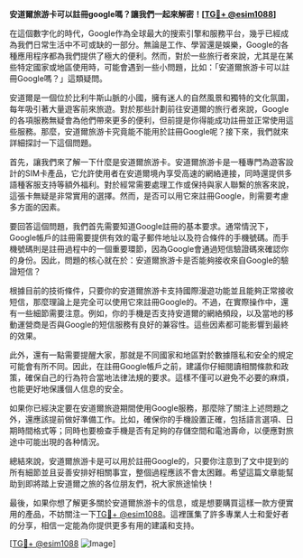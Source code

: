 **安道爾旅游卡可以註冊google嗎？讓我們一起來解密！[[TG💪+ @esim1088](https://t.me/s/esim1088)]**

在這個數字化的時代，Google作為全球最大的搜索引擎和服務平台，幾乎已經成為我們日常生活中不可或缺的一部分。無論是工作、學習還是娛樂，Google的各種應用程序都為我們提供了極大的便利。然而，對於一些旅行者來說，尤其是在某些特定國家或地區使用時，可能會遇到一些小問題，比如：「安道爾旅游卡可以註冊Google嗎？」這類疑問。

安道爾是一個位於比利牛斯山脈的小國，擁有迷人的自然風景和獨特的文化氛圍，每年吸引著大量遊客前來旅遊。對於那些計劃前往安道爾的旅行者來說，Google的各項服務無疑會為他們帶來更多的便利，但前提是你得能成功註冊並正常使用這些服務。那麼，安道爾旅游卡究竟能不能用於註冊Google呢？接下來，我們就來詳細探討一下這個問題。

首先，讓我們來了解一下什麼是安道爾旅游卡。安道爾旅游卡是一種專門為遊客設計的SIM卡產品，它允許使用者在安道爾境內享受高速的網絡連接，同時還提供多語種客服支持等額外福利。對於經常需要處理工作或保持與家人聯繫的旅客來說，這張卡無疑是非常實用的選擇。然而，是否可以用它來註冊Google，則需要考慮多方面的因素。

要回答這個問題，我們首先需要知道Google註冊的基本要求。通常情況下，Google帳戶的註冊需要提供有效的電子郵件地址以及符合條件的手機號碼。而手機號碼則是註冊過程中的一個重要環節，因為Google會通過短信驗證碼來確認你的身份。因此，問題的核心就在於：安道爾旅游卡是否能夠接收來自Google的驗證短信？

根據目前的技術條件，只要你的安道爾旅游卡支持國際漫遊功能並且能夠正常接收短信，那麼理論上是完全可以使用它來註冊Google的。不過，在實際操作中，還有一些細節需要注意。例如，你的手機是否支持安道爾的網絡頻段，以及當地的移動運營商是否與Google的短信服務有良好的兼容性。這些因素都可能影響到最終的效果。

此外，還有一點需要提醒大家，那就是不同國家和地區對於數據隱私和安全的規定可能會有所不同。因此，在註冊Google帳戶之前，建議你仔細閱讀相關條款和政策，確保自己的行為符合當地法律法規的要求。這樣不僅可以避免不必要的麻煩，也能更好地保護個人信息的安全。

如果你已經決定要在安道爾旅遊期間使用Google服務，那麼除了關注上述問題之外，還應該提前做好準備工作。比如，確保你的手機設置正確，包括語言選項、日期時間格式等；同時也要檢查手機是否有足夠的存儲空間和電池壽命，以便應對旅途中可能出現的各种情況。

總結來說，安道爾旅游卡是可以用於註冊Google的，只要你注意到了文中提到的所有細節並且妥善安排好相關事宜，整個過程應該不會太困難。希望這篇文章能幫助到即將踏上安道爾之旅的各位朋友們，祝大家旅途愉快！

最後，如果你想了解更多關於安道爾旅游卡的信息，或是想要購買這樣一款方便實用的產品，不妨關注一下[TG💪+ @esim1088](https://t.me/s/esim1088)。這裡匯集了許多專業人士和愛好者的分享，相信一定能為你提供更多有用的建議和支持。

[[TG💪+ @esim1088](https://t.me/s/esim1088) ![Image](https://i.postimg.cc/4NQfJmqS/Snipaste-2025-05-13-00-14-12.png)]